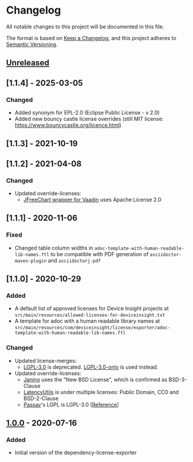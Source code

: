 # Changelog
All notable changes to this project will be documented in this file.

The format is based on [Keep a Changelog](https://keepachangelog.com/en/1.0.0/),
and this project adheres to [Semantic Versioning](https://semver.org/spec/v2.0.0.html).

## [Unreleased]

## [1.1.4] - 2025-03-05
### Changed
- Added synonym for EPL-2.0 (Eclipse Public License - v 2.0)
- Added new bouncy castle license overrides (still MIT license: https://www.bouncycastle.org/licence.html)

## [1.1.3] - 2021-10-19

## [1.1.2] - 2021-04-08
### Changed
- Updated override-licenses:
    - [JFreeChart wrapper for Vaadin](https://vaadin.com/directory/component/jfreechart-wrapper-for-vaadin) uses Apache License 2.0

## [1.1.1] - 2020-11-06
### Fixed
- Changed table column widths in `adoc-template-with-human-readable-lib-names.ftl` to be compatible with PDF generation 
    of `asciidoctor-maven-plugin` and `asciidoctorj-pdf`

## [1.1.0] - 2020-10-29
### Added
- A default list of approved licenses for Device Insight projects at 
    `src/main/resources/allowed-licenses-for-deviceinsight.txt`
- A template for adoc with a human readable library names at 
    `src/main/resources/com/deviceinsight/license/exporter/adoc-template-with-human-readable-lib-names.ftl`

### Changed
- Updated license-merges:
    - [LGPL-3.0](https://spdx.org/licenses/LGPL-3.0.html) is deprecated. [LGPL-3.0-only](https://spdx.org/licenses/LGPL-3.0-only.html) is used instead.
- Updated override-licenses:
    - [Janino](https://janino-compiler.github.io/janino/#license) uses the "New BSD License", which is confirmed as BSD-3-Clause
    - [LatencyUtils](https://github.com/LatencyUtils/LatencyUtils/blob/master/LICENSE) is under multiple licenses: Public Domain, CC0 and BSD-2-Clause
    - [Passay](http://www.passay.org)'s LGPL is LGPL-3.0 [[Reference](https://github.com/vt-middleware/passay/blob/master/LICENSE-lgpl)]

## [1.0.0] - 2020-07-16
### Added
- Initial version of the dependency-license-exporter

[Unreleased]: https://github.com/deviceinsight/dependency-license-exporter/compare/1.0.0...HEAD
[1.0.0]: https://github.com/deviceinsight/dependency-license-exporter/tree/1.0.0
